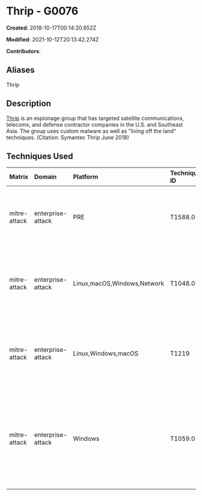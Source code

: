 # Thrip - G0076

**Created**: 2018-10-17T00:14:20.652Z

**Modified**: 2021-10-12T20:13:42.274Z

**Contributors**: 

## Aliases

Thrip

## Description

[Thrip](https://attack.mitre.org/groups/G0076) is an espionage group that has targeted satellite communications, telecoms, and defense contractor companies in the U.S. and Southeast Asia. The group uses custom malware as well as "living off the land" techniques. (Citation: Symantec Thrip June 2018)

## Techniques Used

|Matrix|Domain|Platform|Technique ID|Technique Name|Use|
| :---| :---| :---| :---| :---| :---|
|mitre-attack|enterprise-attack|PRE|T1588.002|Tool|[Thrip](https://attack.mitre.org/groups/G0076) has obtained and used tools such as [Mimikatz](https://attack.mitre.org/software/S0002) and [PsExec](https://attack.mitre.org/software/S0029).(Citation: Symantec Thrip June 2018)|
|mitre-attack|enterprise-attack|Linux,macOS,Windows,Network|T1048.003|Exfiltration Over Unencrypted Non-C2 Protocol|[Thrip](https://attack.mitre.org/groups/G0076) has used WinSCP to exfiltrate data from a targeted organization over FTP.(Citation: Symantec Thrip June 2018)|
|mitre-attack|enterprise-attack|Linux,Windows,macOS|T1219|Remote Access Software|[Thrip](https://attack.mitre.org/groups/G0076) used a cloud-based remote access software called LogMeIn for their attacks.(Citation: Symantec Thrip June 2018)|
|mitre-attack|enterprise-attack|Windows|T1059.001|PowerShell|[Thrip](https://attack.mitre.org/groups/G0076) leveraged PowerShell to run commands to download payloads, traverse the compromised networks, and carry out reconnaissance.(Citation: Symantec Thrip June 2018)|

